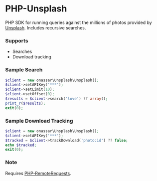 # PHP-Unsplash
PHP SDK for running queries against the millions of photos provided by
[Unsplash](https://unsplash.com). Includes recursive searches.

### Supports
- Searches
- Download tracking

### Sample Search
``` php
$client = new onassar\Unsplash\Unsplash();
$client->setAPIKey('***');
$client->setLimit(10);
$client->setOffset(0);
$results = $client->search('love') ?? array();
print_r($results);
exit(0);
```

### Sample Download Tracking
``` php
$client = new onassar\Unsplash\Unsplash();
$client->setAPIKey('***');
$tracked = $client->trackDownload('photo:id') ?? false;
echo $tracked;
exit(0);
```

### Note
Requires
[PHP-RemoteRequests](https://github.com/onassar/PHP-RemoteRequests).
